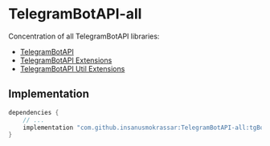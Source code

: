 # TelegramBotAPI-all

Concentration of all TelegramBotAPI libraries:

* [TelegramBotAPI](TelegramBotAPI/README.md)
* [TelegramBotAPI Extensions](TelegramBotAPI-extensions-api/README.md)
* [TelegramBotAPI Util Extensions](TelegramBotAPI-extensions-utils/README.md)

## Implementation

```groovy
dependencies {
    // ...
    implementation "com.github.insanusmokrassar:TelegramBotAPI-all:tgBotAPIVersion"
}
```
